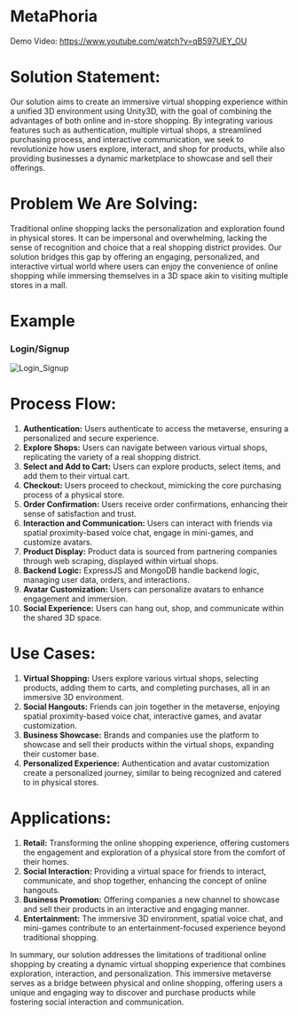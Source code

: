 # MetaPhoria

Demo Video:
[https://www.youtube.com/watch?v=qB597UEY_OU
](https://www.youtube.com/watch?v=qB597UEY_OU)


# **Solution Statement:**
Our solution aims to create an immersive virtual shopping experience within a unified 3D environment using Unity3D, with the goal of combining the advantages of both online and in-store shopping. By integrating various features such as authentication, multiple virtual shops, a streamlined purchasing process, and interactive communication, we seek to revolutionize how users explore, interact, and shop for products, while also providing businesses a dynamic marketplace to showcase and sell their offerings.

# **Problem We Are Solving:**
Traditional online shopping lacks the personalization and exploration found in physical stores. It can be impersonal and overwhelming, lacking the sense of recognition and choice that a real shopping district provides. Our solution bridges this gap by offering an engaging, personalized, and interactive virtual world where users can enjoy the convenience of online shopping while immersing themselves in a 3D space akin to visiting multiple stores in a mall.

# **Example**

### Login/Signup
![Login_Signup](https://media.giphy.com/media/vFKqnCdLPNOKc/giphy.gif)




# **Process Flow:**
1. **Authentication:** Users authenticate to access the metaverse, ensuring a personalized and secure experience.
2. **Explore Shops:** Users can navigate between various virtual shops, replicating the variety of a real shopping district.
3. **Select and Add to Cart:** Users can explore products, select items, and add them to their virtual cart.
4. **Checkout:** Users proceed to checkout, mimicking the core purchasing process of a physical store.
5. **Order Confirmation:** Users receive order confirmations, enhancing their sense of satisfaction and trust.
6. **Interaction and Communication:** Users can interact with friends via spatial proximity-based voice chat, engage in mini-games, and customize avatars.
7. **Product Display:** Product data is sourced from partnering companies through web scraping, displayed within virtual shops.
8. **Backend Logic:** ExpressJS and MongoDB handle backend logic, managing user data, orders, and interactions.
9. **Avatar Customization:** Users can personalize avatars to enhance engagement and immersion.
10. **Social Experience:** Users can hang out, shop, and communicate within the shared 3D space.

# **Use Cases:**
1. **Virtual Shopping:** Users explore various virtual shops, selecting products, adding them to carts, and completing purchases, all in an immersive 3D environment.
2. **Social Hangouts:** Friends can join together in the metaverse, enjoying spatial proximity-based voice chat, interactive games, and avatar customization.
3. **Business Showcase:** Brands and companies use the platform to showcase and sell their products within the virtual shops, expanding their customer base.
4. **Personalized Experience:** Authentication and avatar customization create a personalized journey, similar to being recognized and catered to in physical stores.

# **Applications:**
1. **Retail:** Transforming the online shopping experience, offering customers the engagement and exploration of a physical store from the comfort of their homes.
2. **Social Interaction:** Providing a virtual space for friends to interact, communicate, and shop together, enhancing the concept of online hangouts.
3. **Business Promotion:** Offering companies a new channel to showcase and sell their products in an interactive and engaging manner.
4. **Entertainment:** The immersive 3D environment, spatial voice chat, and mini-games contribute to an entertainment-focused experience beyond traditional shopping.

In summary, our solution addresses the limitations of traditional online shopping by creating a dynamic virtual shopping experience that combines exploration, interaction, and personalization. This immersive metaverse serves as a bridge between physical and online shopping, offering users a unique and engaging way to discover and purchase products while fostering social interaction and communication.
